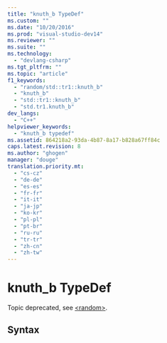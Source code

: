 ```yaml
---
title: "knuth_b TypeDef"
ms.custom: ""
ms.date: "10/20/2016"
ms.prod: "visual-studio-dev14"
ms.reviewer: ""
ms.suite: ""
ms.technology: 
  - "devlang-csharp"
ms.tgt_pltfrm: ""
ms.topic: "article"
f1_keywords: 
  - "random/std::tr1::knuth_b"
  - "knuth_b"
  - "std::tr1::knuth_b"
  - "std.tr1.knuth_b"
dev_langs: 
  - "C++"
helpviewer_keywords: 
  - "knuth_b typedef"
ms.assetid: 864218a2-93da-4b87-8a17-b828a67ff84c
caps.latest.revision: 8
ms.author: "ghogen"
manager: "douge"
translation.priority.mt: 
  - "cs-cz"
  - "de-de"
  - "es-es"
  - "fr-fr"
  - "it-it"
  - "ja-jp"
  - "ko-kr"
  - "pl-pl"
  - "pt-br"
  - "ru-ru"
  - "tr-tr"
  - "zh-cn"
  - "zh-tw"
---
```

# knuth_b TypeDef
Topic deprecated, see [\<random>](../Topic/%3Crandom%3E.md).  
  
## Syntax